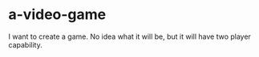 # a-video-game
I want to create a game. No idea what it will be, but it will have two player capability.

